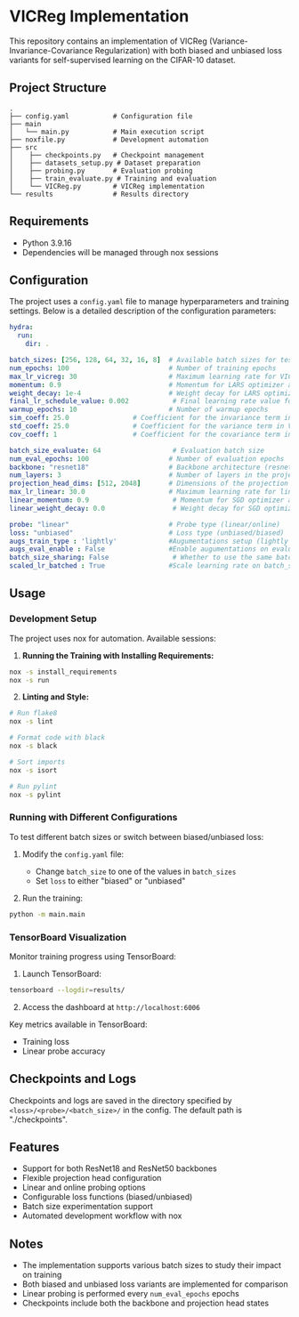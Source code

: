 # VICReg Implementation

This repository contains an implementation of VICReg (Variance-Invariance-Covariance Regularization) with both biased and unbiased loss variants for self-supervised learning on the CIFAR-10 dataset.

## Project Structure

```
.
├── config.yaml           # Configuration file
├── main
│   └── main.py           # Main execution script
├── noxfile.py            # Development automation
├── src
│    ├── checkpoints.py   # Checkpoint management
│    ├── datasets_setup.py # Dataset preparation
│    ├── probing.py       # Evaluation probing
│    ├── train_evaluate.py # Training and evaluation
│    └── VICReg.py        # VICReg implementation
└── results               # Results directory
```

## Requirements

- Python 3.9.16
- Dependencies will be managed through nox sessions

## Configuration

The project uses a `config.yaml` file to manage hyperparameters and training settings. Below is a detailed description of the configuration parameters:

```yaml
hydra:
  run:
    dir: .

batch_sizes: [256, 128, 64, 32, 16, 8]  # Available batch sizes for testing
num_epochs: 100                         # Number of training epochs
max_lr_vicreg: 30                       # Maximum learning rate for VICReg training
momentum: 0.9                           # Momentum for LARS optimizer and scheduler
weight_decay: 1e-4                      # Weight decay for LARS optimizer
final_lr_schedule_value: 0.002           # Final learning rate value for scheduler
warmup_epochs: 10                       # Number of warmup epochs
sim_coeff: 25.0                # Coefficient for the invariance term in VICReg loss
std_coeff: 25.0                # Coefficient for the variance term in VICReg loss
cov_coeff: 1                   # Coefficient for the covariance term in VICReg loss

batch_size_evaluate: 64                  # Evaluation batch size
num_eval_epochs: 100                    # Number of evaluation epochs
backbone: "resnet18"                    # Backbone architecture (resnet18/resnet50)
num_layers: 3                           # Number of layers in the projection head
projection_head_dims: [512, 2048]       # Dimensions of the projection head (first must match ResNet output)
max_lr_linear: 30.0                     # Maximum learning rate for linear probe training
linear_momentum: 0.9                     # Momentum for SGD optimizer and scheduler
linear_weight_decay: 0.0                 # Weight decay for SGD optimizer

probe: "linear"                         # Probe type (linear/online)
loss: "unbiased"                        # Loss type (unbiased/biased)
augs_train_type : 'lightly'             #Augumentations setup (lightly implementation or custom)
augs_eval_enable : False                #Enable augumentations on evaluating or not
batch_size_sharing: False                # Whether to use the same batch size for linear evaluation
scaled_lr_batched : True                #Scale learning rate on batch_size  or not      
```

## Usage

### Development Setup

The project uses nox for automation. Available sessions:

1. **Running the Training with Installing Requirements:**

```bash
nox -s install_requirements
nox -s run
```

2. **Linting and Style:**

```bash
# Run flake8
nox -s lint

# Format code with black
nox -s black

# Sort imports
nox -s isort

# Run pylint
nox -s pylint
```

### Running with Different Configurations

To test different batch sizes or switch between biased/unbiased loss:

1. Modify the `config.yaml` file:
   - Change `batch_size` to one of the values in `batch_sizes`
   - Set `loss` to either "biased" or "unbiased"

2. Run the training:

```bash
python -m main.main
```

### TensorBoard Visualization

Monitor training progress using TensorBoard:

1. Launch TensorBoard:

```bash
tensorboard --logdir=results/
```

2. Access the dashboard at `http://localhost:6006`

Key metrics available in TensorBoard:
- Training loss
- Linear probe accuracy

## Checkpoints and Logs

Checkpoints and logs are saved in the directory specified by `<loss>/<probe>/<batch_size>/` in the config. The default path is "./checkpoints".

## Features

- Support for both ResNet18 and ResNet50 backbones
- Flexible projection head configuration
- Linear and online probing options
- Configurable loss functions (biased/unbiased)
- Batch size experimentation support
- Automated development workflow with nox

## Notes

- The implementation supports various batch sizes to study their impact on training
- Both biased and unbiased loss variants are implemented for comparison
- Linear probing is performed every `num_eval_epochs` epochs
- Checkpoints include both the backbone and projection head states